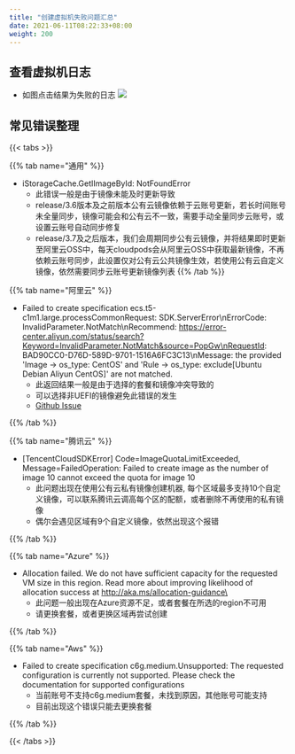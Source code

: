 ```yaml
---
title: "创建虚拟机失败问题汇总"
date: 2021-06-11T08:22:33+08:00
weight: 200
---
```


## 查看虚拟机日志
- 如图点击结果为失败的日志
   ![](../../images/vm_log.png)

## 常见错误整理
{{< tabs >}}


{{% tab name="通用" %}}
- iStorageCache.GetIImageById: NotFoundError
    - 此错误一般是由于镜像未能及时更新导致
    - release/3.6版本及之前版本公有云镜像依赖于云账号更新，若长时间账号未全量同步，镜像可能会和公有云不一致，需要手动全量同步云账号，或设置云账号自动同步修复
    - release/3.7及之后版本，我们会周期同步公有云镜像，并将结果即时更新至阿里云OSS中，每天cloudpods会从阿里云OSS中获取最新镜像，不再依赖云账号同步，此设置仅对公有云公共镜像生效，若使用公有云自定义镜像，依然需要同步云账号更新镜像列表
{{% /tab %}}


{{% tab name="阿里云" %}}

- Failed to create specification ecs.t5-c1m1.large.processCommonRequest: SDK.ServerError\nErrorCode: InvalidParameter.NotMatch\nRecommend: https://error-center.aliyun.com/status/search?Keyword=InvalidParameter.NotMatch&source=PopGw\nRequestId: BAD90CC0-D76D-589D-9701-1516A6FC3C13\nMessage: the provided 'Image -> os_type: CentOS' and 'Rule -> os_type: exclude[Ubuntu Debian Aliyun CentOS]' are not matched.
    - 此返回结果一般是由于选择的套餐和镜像冲突导致的
    - 可以选择非UEFI的镜像避免此错误的发生
    - [Github Issue](https://github.com/yunionio/cloudpods/issues/11481)

{{% /tab %}}

{{% tab name="腾讯云" %}}
- [TencentCloudSDKError] Code=ImageQuotaLimitExceeded, Message=FailedOperation: Failed to create image as the number of image 10 cannot exceed the quota for image 10
    - 此问题出现在使用公有云私有镜像创建机器, 每个区域最多支持10个自定义镜像，可以联系腾讯云调高每个区的配额，或者删除不再使用的私有镜像
    - 偶尔会遇见区域有9个自定义镜像，依然出现这个报错

{{% /tab %}}

{{% tab name="Azure" %}}
- Allocation failed. We do not have sufficient capacity for the requested VM size in this region. Read more about improving likelihood of allocation success at http://aka.ms/allocation-guidance\ 
    - 此问题一般出现在Azure资源不足，或者套餐在所选的region不可用
    - 请更换套餐，或者更换区域再尝试创建

{{% /tab %}}

{{% tab name="Aws" %}}
- Failed to create specification c6g.medium.Unsupported: The requested configuration is currently not supported. Please check the documentation for supported configurations
    - 当前账号不支持c6g.medium套餐，未找到原因，其他账号可能支持
    - 目前出现这个错误只能去更换套餐

{{% /tab %}}

{{< /tabs >}}
